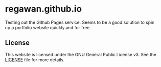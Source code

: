 # regawan.github.io

Testing out the Github Pages service. Seems to be a good solution to spin up a portfolio website quickly and for free.

## License
This website is licensed under the GNU General Public License v3. See the [LICENSE](./LICENSE) file for more details.
